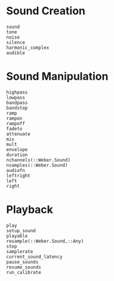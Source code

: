 # Sound Creation

```@docs
sound
tone
noise
silence
harmonic_complex
audible
```

# Sound Manipulation

```@docs
highpass
lowpass
bandpass
bandstop
ramp
rampon
rampoff
fadeto
attenuate
mix
mult
envelope
duration
nchannels(::Weber.Sound)
nsamples(::Weber.Sound)
audiofn
leftright
left
right
```

# Playback

```@docs
play 
setup_sound 
playable
resample(::Weber.Sound,::Any)
stop
samplerate
current_sound_latency
pause_sounds
resume_sounds
run_calibrate
```

